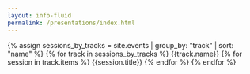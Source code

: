 ```yaml
---
layout: info-fluid
permalink: /presentations/index.html
---
```


{% assign sessions_by_tracks = site.events | group_by: "track" | sort: "name" %}
{% for track in sessions_by_tracks %}
     {{track.name}}
     {% for session in track.items %}
         {{session.title}}
     {% endfor %}
{% endfor %}